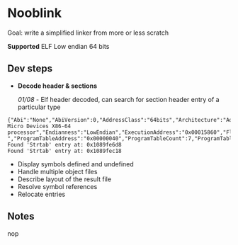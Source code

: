 # Nooblink
Goal: write a simplified linker from more or less scratch

**Supported**
ELF Low endian 64 bits

## Dev steps
- **Decode header & sections**
   
    *01/08* - Elf header decoded, can search for section header entry of a particular type
````
{"Abi":"None","AbiVersion":0,"AddressClass":"64bits","Architecture":"Advanced Micro Devices X86-64 processor","Endianness":"LowEndian","ExecutionAddress":"0x00015860","Flags":"0x0000","HeaderSize":64,"HeaderVersion":1,"ObjectFileType":"Shared","ObjectFileVersion":1,"Padding":"       ","ProgramTableAddress":"0x00000040","ProgramTableCount":7,"ProgramTableSize":56,"SectionNameIndex":25,"SectionTableAddress":"0x001175d8","SectionTableCount":26,"SectionTableSize":64}
Found 'Strtab' entry at: 0x1089fe6d8
Found 'Strtab' entry at: 0x1089fec18
````

- Display symbols defined and undefined 
- Handle multiple object files 
- Describe layout of the result file 
- Resolve symbol references
- Relocate entries

## Notes
nop
